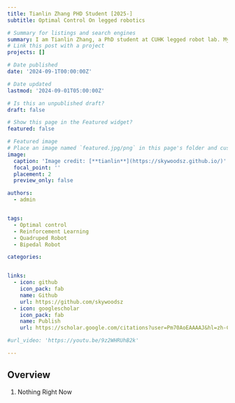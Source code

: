 ```yaml
---
title: Tianlin Zhang PHD Student [2025-]
subtitle: Optimal Control On legged robotics

# Summary for listings and search engines
summary: I am Tianlin Zhang, a PhD student at CUHK legged robot lab. My research interests include optimal control, visual servoing, and whole-body control. I have a lot of work experience with robots, including legged robots, UAVs, and mobile manipulators. I hope to make impactful work in the future.
# Link this post with a project
projects: []

# Date published
date: '2024-09-1T00:00:00Z'

# Date updated
lastmod: '2024-09-01T05:00:00Z'

# Is this an unpublished draft?
draft: false

# Show this page in the Featured widget?
featured: false

# Featured image
# Place an image named `featured.jpg/png` in this page's folder and customize its options here.
image:
  caption: 'Image credit: [**tianlin**](https://skywoodsz.github.io/)'
  focal_point: ''
  placement: 2
  preview_only: false

authors:
  - admin


tags:
  - Optimal control
  - Reinforcement Learning
  - Quadruped Robot
  - Bipedal Robot

categories:


links:
  - icon: github
    icon_pack: fab
    name: Github
    url: https://github.com/skywoodsz
  - icon: googlescholar
    icon_pack: fab
    name: Publish
    url: https://scholar.google.com/citations?user=Pm70AoEAAAAJ&hl=zh-CN

#url_video: 'https://youtu.be/9z2WHRUhB2k'

---
```


## Overview

1. Nothing Right Now

